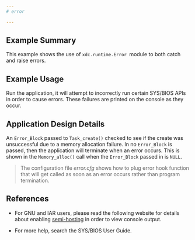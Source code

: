 ```yaml
---
# error

---
```


## Example Summary

This example shows the use of `xdc.runtime.Error `module to both catch and raise
errors.

## Example Usage

Run the application, it will attempt to incorrectly run certain SYS/BIOS APIs
in order to cause errors. These failures are printed on the console as
they occur.

## Application Design Details

An `Error_Block` passed to `Task_create()` checked to see if the create
was unsuccessful due to a memory allocation failure. In no `Error_Block`
is passed, then the application will terminate when an error occurs.
This is shown in the `Memory_alloc()` call when the `Error_Block`
passed in is `NULL`.

> The configuration file *error.cfg* shows how to plug error hook function
that will get called as soon as an error occurs rather than program
termination.

## References
* For GNU and IAR users, please read the following website for details about
enabling [semi-hosting](http://processors.wiki.ti.com/index.php/TI-RTOS_Examples_SemiHosting)
in order to view console output.

* For more help, search the SYS/BIOS User Guide.
